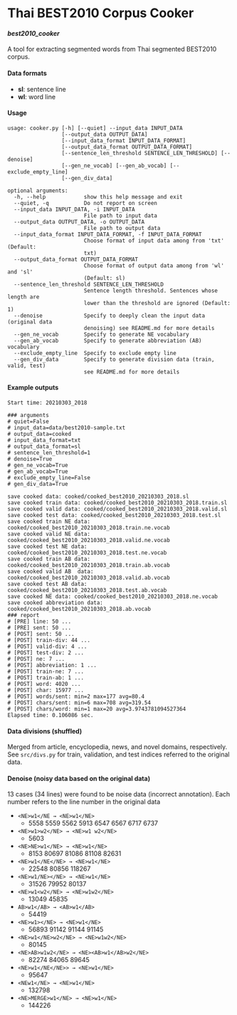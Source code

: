 # Thai BEST2010 Corpus Cooker
#### _best2010_cooker_

A tool for extracting segmented words from Thai segmented BEST2010 corpus.

#### Data formats
- **sl**: sentence line
- **wl**: word line

#### Usage
```
usage: cooker.py [-h] [--quiet] --input_data INPUT_DATA
                 [--output_data OUTPUT_DATA]
                 [--input_data_format INPUT_DATA_FORMAT]
                 [--output_data_format OUTPUT_DATA_FORMAT]
                 [--sentence_len_threshold SENTENCE_LEN_THRESHOLD] [--denoise]
                 [--gen_ne_vocab] [--gen_ab_vocab] [--exclude_empty_line]
                 [--gen_div_data]

optional arguments:
  -h, --help            show this help message and exit
  --quiet, -q           Do not report on screen
  --input_data INPUT_DATA, -i INPUT_DATA
                        File path to input data
  --output_data OUTPUT_DATA, -o OUTPUT_DATA
                        File path to output data
  --input_data_format INPUT_DATA_FORMAT, -f INPUT_DATA_FORMAT
                        Choose format of input data among from 'txt' (Default:
                        txt)
  --output_data_format OUTPUT_DATA_FORMAT
                        Choose format of output data among from 'wl' and 'sl'
                        (Default: sl)
  --sentence_len_threshold SENTENCE_LEN_THRESHOLD
                        Sentence length threshold. Sentences whose length are
                        lower than the threshold are ignored (Default: 1)
  --denoise             Specify to deeply clean the input data (original data
                        denoising) see README.md for more details
  --gen_ne_vocab        Specify to generate NE vocabulary
  --gen_ab_vocab        Specify to generate abbreviation (AB) vocabulary
  --exclude_empty_line  Specify to exclude empty line
  --gen_div_data        Specify to generate division data (train, valid, test)
                        see README.md for more details
```

#### Example outputs
```
Start time: 20210303_2018

### arguments
# quiet=False
# input_data=data/best2010-sample.txt
# output_data=cooked
# input_data_format=txt
# output_data_format=sl
# sentence_len_threshold=1
# denoise=True
# gen_ne_vocab=True
# gen_ab_vocab=True
# exclude_empty_line=False
# gen_div_data=True

save cooked data: cooked/cooked_best2010_20210303_2018.sl
save cooked train data: cooked/cooked_best2010_20210303_2018.train.sl
save cooked valid data: cooked/cooked_best2010_20210303_2018.valid.sl
save cooked test data: cooked/cooked_best2010_20210303_2018.test.sl
save cooked train NE data: cooked/cooked_best2010_20210303_2018.train.ne.vocab
save cooked valid NE data: cooked/cooked_best2010_20210303_2018.valid.ne.vocab
save cooked test NE data: cooked/cooked_best2010_20210303_2018.test.ne.vocab
save cooked train AB data: cooked/cooked_best2010_20210303_2018.train.ab.vocab
save cooked valid AB  data: cooked/cooked_best2010_20210303_2018.valid.ab.vocab
save cooked test AB data: cooked/cooked_best2010_20210303_2018.test.ab.vocab
save cooked NE data: cooked/cooked_best2010_20210303_2018.ne.vocab
save cooked abbreviation data: cooked/cooked_best2010_20210303_2018.ab.vocab
### report
# [PRE] line: 50 ...
# [PRE] sent: 50 ...
# [POST] sent: 50 ...
# [POST] train-div: 44 ...
# [POST] valid-div: 4 ...
# [POST] test-div: 2 ...
# [POST] ne: 7 ...
# [POST] abbreviation: 1 ...
# [POST] train-ne: 7 ...
# [POST] train-ab: 1 ...
# [POST] word: 4020 ...
# [POST] char: 15977 ...
# [POST] words/sent: min=2 max=177 avg=80.4
# [POST] chars/sent: min=6 max=708 avg=319.54
# [POST] chars/word: min=1 max=20 avg=3.9743781094527364
Elapsed time: 0.106086 sec.
```

#### Data divisions (shuffled)
Merged from article, encyclopedia, news, and novel domains, respectively.
See `src/divs.py` for train, validation, and test indices referred to the original data.

#### Denoise (noisy data based on the original data)
13 cases (34 lines) were found to be noise data (incorrect annotation).
Each number refers to the line number in the original data
- ```<NE>w1</NE → <NE>w1</NE>```
    - 5558 5559 5562 5913 6547 6567 6717 6737 
- ```<NE>w1>w2</NE> → <NE>w1 w2</NE>```
    - 5603
- ```<NE>NE>w1</NE> → <NE>w1</NE>```
    - 8153 80697 81086 81108 82631
- ```<NE>w1</NE</NE> → <NE>w1</NE>```
    - 22548 80856 118267
- ```<NE>w1/NE></NE> → <NE>w1</NE>```
    - 31526 79952 80137
- ```<NE>w1<w2</NE> → <NE>w1w2</NE>```
    - 13049 45835
- ```AB>w1</AB> → <AB>w1</AB>```
    - 54419
- ```<NE>w1></NE> → <NE>w1</NE>```
    - 56893 91142 91144 91145
- ```<NE>w1</NE>w2</NE> → <NE>w1w2</NE>```
    - 80145
- ```<NE>AB>w1w2</NE> → <NE><AB>w1</AB>w2</NE>```
    - 82274 84065 89645
- ```<NE>w1</NE</NE>> → <NE>w1</NE>```
    - 95647
- ```<NEw1</NE> → <NE>w1</NE>```
    - 132798
- ```<NE>MERGE>w1</NE> → <NE>w1</NE>```
    - 144226
